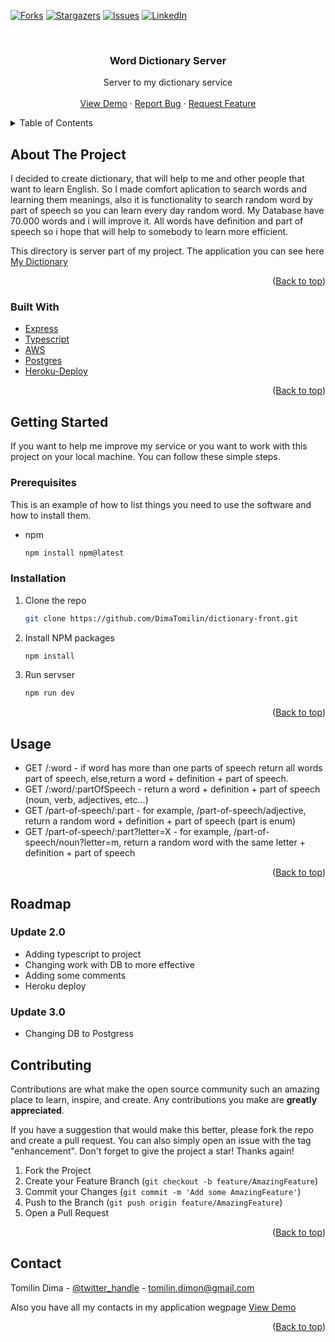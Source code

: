 <div id="top"></div>

[![Forks][forks-shield]][forks-url]
[![Stargazers][stars-shield]][stars-url]
[![Issues][issues-shield]][issues-url]
[![LinkedIn][linkedin-shield]][linkedin-url]

<!-- PROJECT LOGO -->
<br />
<div align="center">
<h3 align="center">Word Dictionary Server</h3>

  <p align="center">
    Server to my dictionary service
    <br />
    <br />
    <a href="http://dima-app-dictionary.s3-website-us-east-1.amazonaws.com">View Demo</a>
    ·
    <a href="https://github.com/DimaTomilin/dictionary-back/issues">Report Bug</a>
    ·
    <a href="https://github.com/DimaTomilin/dictionary-back/issues">Request Feature</a>
  </p>
</div>

<!-- TABLE OF CONTENTS -->
<details>
  <summary>Table of Contents</summary>
  <ol>
    <li>
      <a href="#about-the-project">About The Project</a>
      <ul>
        <li><a href="#built-with">Built With</a></li>
      </ul>
    </li>
    <li>
      <a href="#getting-started">Getting Started</a>
      <ul>
        <li><a href="#prerequisites">Prerequisites</a></li>
        <li><a href="#installation">Installation</a></li>
      </ul>
    </li>
    <li><a href="#usage">Usage</a></li>
    <li><a href="#contributing">Contributing</a></li>
    <li><a href="#contact">Contact</a></li>
  </ol>
</details>

<!-- ABOUT THE PROJECT -->

## About The Project

I decided to create dictionary, that will help to me and other people that want to learn English. So I made comfort aplication to search words and learning them meanings, also it is functionality to search random word by part of speech so you can learn every day random word.
My Database have 70.000 words and i will improve it. All words have definition and part of speech so i hope that will help to somebody to learn more efficient.

This directory is server part of my project. The application you can see here [My Dictionary](http://dima-app-dictionary.s3-website-us-east-1.amazonaws.com)

<p align="right">(<a href="#top">Back to top</a>)</p>

### Built With

- [Express](https://expressjs.com/)
- [Typescript](https://www.typescriptlang.org/)
- [AWS](https://docs.aws.amazon.com/)
- [Postgres](https://www.postgresql.org/)
- [Heroku-Deploy](https://heroku.com/)

<p align="right">(<a href="#top">Back to top</a>)</p>

<!-- GETTING STARTED -->

## Getting Started

If you want to help me improve my service or you want to work with this project on your local machine. You can follow these simple steps.

### Prerequisites

This is an example of how to list things you need to use the software and how to install them.

- npm
  ```sh
  npm install npm@latest
  ```

### Installation

1. Clone the repo
   ```sh
   git clone https://github.com/DimaTomilin/dictionary-front.git
   ```
2. Install NPM packages
   ```sh
   npm install
   ```
3. Run servser
   ```sh
   npm run dev
   ```

<p align="right">(<a href="#top">Back to top</a>)</p>

<!-- USAGE EXAMPLES -->

## Usage

- GET /:word - if word has more than one parts of speech return all words part of speech, else,return a word + definition + part of speech.
- GET /:word/:partOfSpeech - return a word + definition + part of speech (noun, verb, adjectives, etc...)
- GET /part-of-speech/:part - for example, /part-of-speech/adjective, return a random word + definition + part of speech (part is enum)
- GET /part-of-speech/:part?letter=X - for example, /part-of-speech/noun?letter=m, return a random word with the same letter + definition + part of speech

<p align="right">(<a href="#top">Back to top</a>)</p>

<!-- ROADMAP -->

## Roadmap

### Update 2.0

- Adding typescript to project
- Changing work with DB to more effective
- Adding some comments
- Heroku deploy

### Update 3.0

- Changing DB to Postgress

## Contributing

Contributions are what make the open source community such an amazing place to learn, inspire, and create. Any contributions you make are **greatly appreciated**.

If you have a suggestion that would make this better, please fork the repo and create a pull request. You can also simply open an issue with the tag "enhancement".
Don't forget to give the project a star! Thanks again!

1. Fork the Project
2. Create your Feature Branch (`git checkout -b feature/AmazingFeature`)
3. Commit your Changes (`git commit -m 'Add some AmazingFeature'`)
4. Push to the Branch (`git push origin feature/AmazingFeature`)
5. Open a Pull Request

<p align="right">(<a href="#top">Back to top</a>)</p>

## Contact

Tomilin Dima - [@twitter_handle](https://twitter.com/TomilinDima) - tomilin.dimon@gmail.com

Also you have all my contacts in my application wegpage <a href="http://dima-app-dictionary.s3-website-us-east-1.amazonaws.com">View Demo</a>

<p align="right">(<a href="#top">Back to top</a>)</p>

<!-- MARKDOWN LINKS & IMAGES -->
<!-- https://www.markdownguide.org/basic-syntax/#reference-style-links -->

[issues-shield]: https://img.shields.io/badge/Issues-0-red
[issues-url]: https://github.com/DimaTomilin/dictionary-back/issues
[forks-shield]: https://img.shields.io/badge/Forks-0-green
[forks-url]: https://github.com/DimaTomilin/dictionary-back/network/members
[stars-shield]: https://img.shields.io/badge/Stars-0-yellow
[stars-url]: https://github.com/DimaTomilin/dictionary-back/stargazers
[linkedin-shield]: https://img.shields.io/badge/LinkedIn-LinkedIn-blue.svg?style=flat&logo=linkedin
[linkedin-url]: https://www.linkedin.com/in/dima-tomilin/
